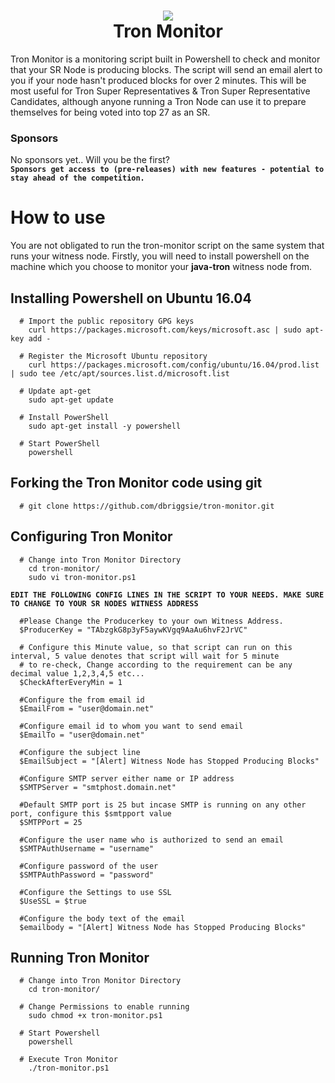 <h1 align="center">
  <img src="https://github.com/dbriggsie/tron-monitor/blob/master/tron-monitor.png">
  <br/>
  Tron Monitor
</h1>
Tron Monitor is a monitoring script built in Powershell to check and monitor that your SR Node is producing blocks. The script will send an email alert to you if your node hasn't produced blocks for over 2 minutes. This will be most useful for Tron Super Representatives & Tron Super Representative Candidates, although anyone running a Tron Node can use it to prepare themselves for being voted into top 27 as an SR.



  
### Sponsors
No sponsors yet.. Will you be the first? <br/>
**`Sponsors get access to (pre-releases) with new features - potential to stay ahead of the competition.`**
<br/>

# How to use
You are not obligated to run the tron-monitor script on the same system that runs your witness node.
Firstly, you will need to install powershell on the machine which you choose to monitor your **java-tron** witness node from.

   ## Installing Powershell on Ubuntu 16.04
      # Import the public repository GPG keys
        curl https://packages.microsoft.com/keys/microsoft.asc | sudo apt-key add -

      # Register the Microsoft Ubuntu repository
        curl https://packages.microsoft.com/config/ubuntu/16.04/prod.list | sudo tee /etc/apt/sources.list.d/microsoft.list

      # Update apt-get
        sudo apt-get update

      # Install PowerShell
        sudo apt-get install -y powershell

      # Start PowerShell
        powershell
  
## Forking the Tron Monitor code using git
      # git clone https://github.com/dbriggsie/tron-monitor.git
      
## Configuring Tron Monitor
     
      # Change into Tron Monitor Directory
        cd tron-monitor/
        sudo vi tron-monitor.ps1
        
   **`EDIT THE FOLLOWING CONFIG LINES IN THE SCRIPT TO YOUR NEEDS. MAKE SURE TO CHANGE TO YOUR SR NODES WITNESS ADDRESS`**

      #Please Change the Producerkey to your own Witness Address.
      $ProducerKey = "TAbzgkG8p3yF5aywKVgq9AaAu6hvF2JrVC"

      # Configure this Minute value, so that script can run on this interval, 5 value denotes that script will wait for 5 minute 
      # to re-check, Change according to the requirement can be any decimal value 1,2,3,4,5 etc...
      $CheckAfterEveryMin = 1

      #Configure the from email id
      $EmailFrom = "user@domain.net"

      #Configure email id to whom you want to send email
      $EmailTo = "user@domain.net"

      #Configure the subject line
      $EmailSubject = "[Alert] Witness Node has Stopped Producing Blocks"

      #Configure SMTP server either name or IP address 
      $SMTPServer = "smtphost.domain.net"

      #Default SMTP port is 25 but incase SMTP is running on any other port, configure this $smtpport value
      $SMTPPort = 25

      #Configure the user name who is authorized to send an email
      $SMTPAuthUsername = "username"

      #Configure password of the user
      $SMTPAuthPassword = "password"

      #Configure the Settings to use SSL
      $UseSSL = $true

      #Configure the body text of the email
      $emailbody = "[Alert] Witness Node has Stopped Producing Blocks"


## Running Tron Monitor
      # Change into Tron Monitor Directory
        cd tron-monitor/
        
      # Change Permissions to enable running
        sudo chmod +x tron-monitor.ps1
        
      # Start Powershell
        powershell
        
      # Execute Tron Monitor
        ./tron-monitor.ps1
